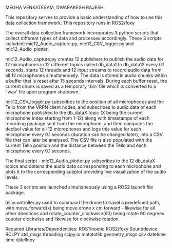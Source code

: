 MEGHA VENKATESAM, DWARAKESH RAJESH

This repository serves to provide a basic understanding of how to use this data collection framework. This repository runs in ROS2/foxy

The overall data collection framework incorporates 3 python scripts that collect different types of data and processes accordingly. 
These 3 scripts included: mic12_Audio_capture.py, mic12_CSV_logger.py and mic12_Audio_plotter. 

mic12_Audio_capture.py creates 12 publishers to publish the audio data for 12 microphones in 12 different topics called db_data1 to db_data12 every 0.1 seconds, starts 12 threads and 12 input streams to record audio data from all 12 microphones simultaneously. 
The data is stored in audio chunks within a buffer that is reset after 15 seconds intervals. 
During each buffer reset, the current chunk is saved as a temporary ‘.bin’ file which is converted to a ‘.wav’ file upon program shutdown. 

mic12_CSV_logger.py subscribes to the position of all microphones and the Tello from the VRPN client nodes, and subscribes to audio data of each microphone published to the db_dataX topic (X being the current microphone index starting from 1-12) along with timestamps of each recording package sent from the microphone, 
and then computes the decibel value for all 12 microphones and logs this value for each microphone every 0.1 seconds (duration can be changed later), into a CSV file that can later be analysed. The CSV file is also populated with the current Tello position and the distance between the Tello and each microphone every 0.1 seconds.

The final script - mic12_Audio_plotter.py subscribes to the 12 db_dataX topics and obtains the audio data corresponding to each microphone and plots it to the corresponding subplot providing live visualization of the audio levels.

These 3 scripts are launched simultaneously using a ROS2 launch file package.

tellocontroller.py used to command the drone to travel a predefined path, with move_forward(x) being move drone x cm forward - likewise for all other directions and rotate_counter_clockwise(90) being rotate 90 degrees counter clockwise and likewise for clockwise rotation.

Required Libraries/Dependencies:
ROS1/noetic
ROS2/foxy
Sounddevice
RCLPY
std_msgs
threading
scipy.io
matplotlib
geometry_msgs
csv
datetime
time
djitellopy

